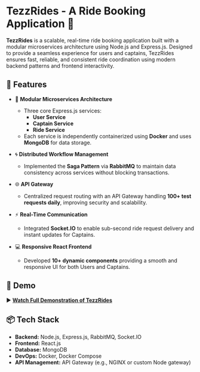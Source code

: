 # TezzRides - A Ride Booking Application 🚖

**TezzRides** is a scalable, real-time ride booking application built with a modular microservices architecture using Node.js and Express.js. Designed to provide a seamless experience for users and captains, TezzRides ensures fast, reliable, and consistent ride coordination using modern backend patterns and frontend interactivity.

## 🚀 Features

- 🔧 **Modular Microservices Architecture**
  - Three core Express.js services:
    - **User Service**
    - **Captain Service**
    - **Ride Service**
  - Each service is independently containerized using **Docker** and uses **MongoDB** for data storage.

- 🌀 **Distributed Workflow Management**
  - Implemented the **Saga Pattern** via **RabbitMQ** to maintain data consistency across services without blocking transactions.

- 🌐 **API Gateway**
  - Centralized request routing with an API Gateway handling **100+ test requests daily**, improving security and scalability.

- ⚡ **Real-Time Communication**
  - Integrated **Socket.IO** to enable sub-second ride request delivery and instant updates for Captains.

- 💻 **Responsive React Frontend**
  - Developed **10+ dynamic components** providing a smooth and responsive UI for both Users and Captains.

## 📸 Demo

▶️ **[Watch Full Demonstration of TezzRides](https://youtu.be/KTThd4RJKhc)**

## 📦 Tech Stack

- **Backend:** Node.js, Express.js, RabbitMQ, Socket.IO
- **Frontend:** React.js
- **Database:** MongoDB
- **DevOps:** Docker, Docker Compose
- **API Management:** API Gateway (e.g., NGINX or custom Node gateway)


